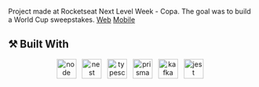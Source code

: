 Project made at Rocketseat Next Level Week - Copa.
The goal was to build a World Cup sweepstakes.
<a href="https://github.com/VitorHUMoreira/bolao-web" target="_blank">Web</a>
<a href="https://github.com/VitorHUMoreira/bolao-mobile" target="_blank">Mobile</a>


## ⚒️ Built With
<p align="center">
    <img height="40" src="https://cdn.worldvectorlogo.com/logos/nodejs-icon.svg" alt="node"> &nbsp
    <img height="40" src="https://cdn.worldvectorlogo.com/logos/nestjs.svg" alt="nest"> &nbsp
    <img height="40" src="https://cdn.worldvectorlogo.com/logos/typescript.svg" alt="typescript"> &nbsp
    <img height="40" src="https://cdn.worldvectorlogo.com/logos/prisma-4.svg" alt="prisma"> &nbsp
    <img height="40" src="https://cdn.worldvectorlogo.com/logos/kafka.svg" alt="kafka"> &nbsp
    <img height="40" src="https://seeklogo.com/images/J/jest-logo-F9901EBBF7-seeklogo.com.png" alt="jest"> &nbsp
</p>
